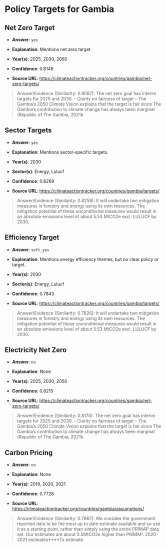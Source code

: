 # Policy Targets for Gambia


## Net Zero Target

- **Answer**: `yes`

- **Explanation**: Mentions net zero target.

- **Year(s)**: 2025, 2030, 2050

- **Confidence**: 0.8148

- **Source URL**: https://climateactiontracker.org/countries/gambia/net-zero-targets/

> Answer/Evidence (Similarity: 0.8087): The net zero goal has interim targets for 2025 and 2030. - Clarity on fairness of target – The Gambia’s 2050 Climate Vision explains that the target is fair since The Gambia’s contribution to climate change has always been marginal (Republic of The Gambia, 2021b


## Sector Targets

- **Answer**: `yes`

- **Explanation**: Mentions sector-specific targets.

- **Year(s)**: 2030

- **Sector(s)**: Energy, Lulucf

- **Confidence**: 0.8269

- **Source URL**: https://climateactiontracker.org/countries/gambia/targets/

> Answer/Evidence (Similarity: 0.8259): It will undertake two mitigation measures in forestry and energy using its own resources. The mitigation potential of these unconditional measures would result in an absolute emissions level of about 5.53 MtCO2e excl. LULUCF by 2030.


## Efficiency Target

- **Answer**: `soft_yes`

- **Explanation**: Mentions energy efficiency themes, but no clear policy or target.

- **Year(s)**: 2030

- **Sector(s)**: Energy, Lulucf

- **Confidence**: 0.7843

- **Source URL**: https://climateactiontracker.org/countries/gambia/targets/

> Answer/Evidence (Similarity: 0.7826): It will undertake two mitigation measures in forestry and energy using its own resources. The mitigation potential of these unconditional measures would result in an absolute emissions level of about 5.53 MtCO2e excl. LULUCF by 2030.


## Electricity Net Zero

- **Answer**: `no`

- **Explanation**: None

- **Year(s)**: 2025, 2030, 2050

- **Confidence**: 0.8215

- **Source URL**: https://climateactiontracker.org/countries/gambia/net-zero-targets/

> Answer/Evidence (Similarity: 0.8170): The net zero goal has interim targets for 2025 and 2030. - Clarity on fairness of target – The Gambia’s 2050 Climate Vision explains that the target is fair since The Gambia’s contribution to climate change has always been marginal (Republic of The Gambia, 2021b


## Carbon Pricing

- **Answer**: `no`

- **Explanation**: None

- **Year(s)**: 2019, 2020, 2021

- **Confidence**: 0.7728

- **Source URL**: https://climateactiontracker.org/countries/gambia/assumptions/

> Answer/Evidence (Similarity: 0.7667): We consider the government reported data to be the most up to date estimate available and so use it as a starting point, rather than simply using the entire PRIMAP data set. Our estimates are about 0.5MtCO2e higher than PRIMAP. 2020-2021 estimates****To estimate
